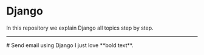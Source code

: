 # Django
In this repository we explain Django all topics step by step.
<hr>
# Send email using Django 
I just love **bold text**.
